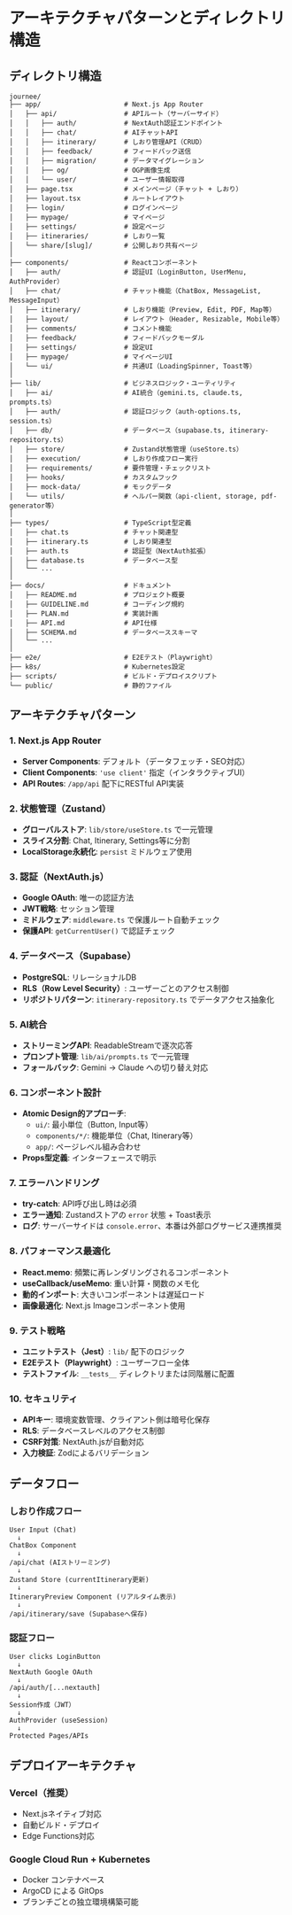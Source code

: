 # アーキテクチャパターンとディレクトリ構造

## ディレクトリ構造

```
journee/
├── app/                     # Next.js App Router
│   ├── api/                 # APIルート（サーバーサイド）
│   │   ├── auth/            # NextAuth認証エンドポイント
│   │   ├── chat/            # AIチャットAPI
│   │   ├── itinerary/       # しおり管理API（CRUD）
│   │   ├── feedback/        # フィードバック送信
│   │   ├── migration/       # データマイグレーション
│   │   ├── og/              # OGP画像生成
│   │   └── user/            # ユーザー情報取得
│   ├── page.tsx             # メインページ（チャット + しおり）
│   ├── layout.tsx           # ルートレイアウト
│   ├── login/               # ログインページ
│   ├── mypage/              # マイページ
│   ├── settings/            # 設定ページ
│   ├── itineraries/         # しおり一覧
│   └── share/[slug]/        # 公開しおり共有ページ
│
├── components/              # Reactコンポーネント
│   ├── auth/                # 認証UI（LoginButton, UserMenu, AuthProvider）
│   ├── chat/                # チャット機能（ChatBox, MessageList, MessageInput）
│   ├── itinerary/           # しおり機能（Preview, Edit, PDF, Map等）
│   ├── layout/              # レイアウト（Header, Resizable, Mobile等）
│   ├── comments/            # コメント機能
│   ├── feedback/            # フィードバックモーダル
│   ├── settings/            # 設定UI
│   ├── mypage/              # マイページUI
│   └── ui/                  # 共通UI（LoadingSpinner, Toast等）
│
├── lib/                     # ビジネスロジック・ユーティリティ
│   ├── ai/                  # AI統合（gemini.ts, claude.ts, prompts.ts）
│   ├── auth/                # 認証ロジック（auth-options.ts, session.ts）
│   ├── db/                  # データベース（supabase.ts, itinerary-repository.ts）
│   ├── store/               # Zustand状態管理（useStore.ts）
│   ├── execution/           # しおり作成フロー実行
│   ├── requirements/        # 要件管理・チェックリスト
│   ├── hooks/               # カスタムフック
│   ├── mock-data/           # モックデータ
│   └── utils/               # ヘルパー関数（api-client, storage, pdf-generator等）
│
├── types/                   # TypeScript型定義
│   ├── chat.ts              # チャット関連型
│   ├── itinerary.ts         # しおり関連型
│   ├── auth.ts              # 認証型（NextAuth拡張）
│   ├── database.ts          # データベース型
│   └── ...
│
├── docs/                    # ドキュメント
│   ├── README.md            # プロジェクト概要
│   ├── GUIDELINE.md         # コーディング規約
│   ├── PLAN.md              # 実装計画
│   ├── API.md               # API仕様
│   ├── SCHEMA.md            # データベーススキーマ
│   └── ...
│
├── e2e/                     # E2Eテスト（Playwright）
├── k8s/                     # Kubernetes設定
├── scripts/                 # ビルド・デプロイスクリプト
└── public/                  # 静的ファイル
```

## アーキテクチャパターン

### 1. Next.js App Router
- **Server Components**: デフォルト（データフェッチ・SEO対応）
- **Client Components**: `'use client'` 指定（インタラクティブUI）
- **API Routes**: `/app/api` 配下にRESTful API実装

### 2. 状態管理（Zustand）
- **グローバルストア**: `lib/store/useStore.ts` で一元管理
- **スライス分割**: Chat, Itinerary, Settings等に分割
- **LocalStorage永続化**: `persist` ミドルウェア使用

### 3. 認証（NextAuth.js）
- **Google OAuth**: 唯一の認証方法
- **JWT戦略**: セッション管理
- **ミドルウェア**: `middleware.ts` で保護ルート自動チェック
- **保護API**: `getCurrentUser()` で認証チェック

### 4. データベース（Supabase）
- **PostgreSQL**: リレーショナルDB
- **RLS（Row Level Security）**: ユーザーごとのアクセス制御
- **リポジトリパターン**: `itinerary-repository.ts` でデータアクセス抽象化

### 5. AI統合
- **ストリーミングAPI**: ReadableStreamで逐次応答
- **プロンプト管理**: `lib/ai/prompts.ts` で一元管理
- **フォールバック**: Gemini → Claude への切り替え対応

### 6. コンポーネント設計
- **Atomic Design的アプローチ**:
  - `ui/`: 最小単位（Button, Input等）
  - `components/*/`: 機能単位（Chat, Itinerary等）
  - `app/`: ページレベル組み合わせ
- **Props型定義**: インターフェースで明示

### 7. エラーハンドリング
- **try-catch**: API呼び出し時は必須
- **エラー通知**: Zustandストアの `error` 状態 + Toast表示
- **ログ**: サーバーサイドは `console.error`、本番は外部ログサービス連携推奨

### 8. パフォーマンス最適化
- **React.memo**: 頻繁に再レンダリングされるコンポーネント
- **useCallback/useMemo**: 重い計算・関数のメモ化
- **動的インポート**: 大きいコンポーネントは遅延ロード
- **画像最適化**: Next.js Imageコンポーネント使用

### 9. テスト戦略
- **ユニットテスト（Jest）**: `lib/` 配下のロジック
- **E2Eテスト（Playwright）**: ユーザーフロー全体
- **テストファイル**: `__tests__` ディレクトリまたは同階層に配置

### 10. セキュリティ
- **APIキー**: 環境変数管理、クライアント側は暗号化保存
- **RLS**: データベースレベルのアクセス制御
- **CSRF対策**: NextAuth.jsが自動対応
- **入力検証**: Zodによるバリデーション

## データフロー

### しおり作成フロー
```
User Input (Chat)
  ↓
ChatBox Component
  ↓
/api/chat (AIストリーミング)
  ↓
Zustand Store (currentItinerary更新)
  ↓
ItineraryPreview Component (リアルタイム表示)
  ↓
/api/itinerary/save (Supabaseへ保存)
```

### 認証フロー
```
User clicks LoginButton
  ↓
NextAuth Google OAuth
  ↓
/api/auth/[...nextauth]
  ↓
Session作成（JWT）
  ↓
AuthProvider (useSession)
  ↓
Protected Pages/APIs
```

## デプロイアーキテクチャ

### Vercel（推奨）
- Next.jsネイティブ対応
- 自動ビルド・デプロイ
- Edge Functions対応

### Google Cloud Run + Kubernetes
- Docker コンテナベース
- ArgoCD による GitOps
- ブランチごとの独立環境構築可能

